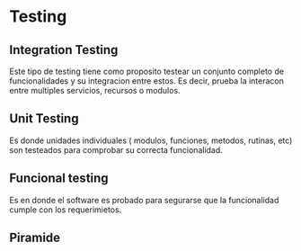 # Testing

## Integration Testing

Este tipo de testing tiene como proposito testear un conjunto completo de funcionalidades y su integracion entre estos. Es decir, prueba la interacon entre multiples servicios, recursos o modulos.

## Unit Testing

Es donde unidades individuales ( modulos, funciones, metodos, rutinas, etc) son testeados para comprobar su correcta funcionalidad.

## Funcional testing

Es en donde el software es probado para segurarse que la funcionalidad cumple con los requerimietos.

## Piramide
